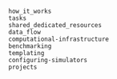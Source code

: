 ```{include} Home.md
```

```{toctree}
how_it_works
tasks
shared_dedicated_resources
data_flow
computational-infrastructure
benchmarking
templating
configuring-simulators
projects
```
